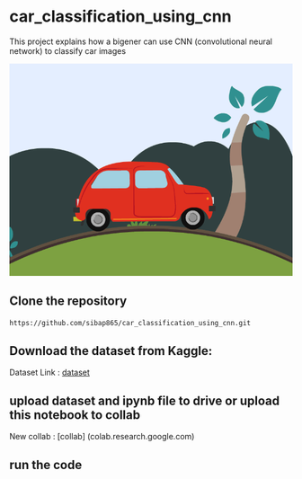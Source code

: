 # car_classification_using_cnn
This project explains how a bigener can use CNN (convolutional neural network) to classify  car images


![alt text](https://github.com/sibap865/datasets-for-project/blob/main/screenshots/car.gif)


## Clone the repository

```bash
https://github.com/sibap865/car_classification_using_cnn.git
```
## Download the dataset from Kaggle:

Dataset Link : [dataset](https://www.kaggle.com/datasets/kshitij192/cars-image-dataset)

## upload dataset and ipynb file to drive or  upload this notebook to collab 

New collab : [collab] (colab.research.google.com)

## run the code 

